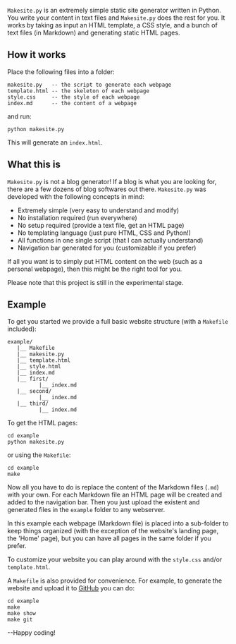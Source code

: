 `Makesite.py` is an extremely simple static site generator written in Python.
You write your content in text files and `Makesite.py` does the rest for you.
It works by taking as input an HTML template, a CSS style, and a bunch of
text files (in Markdown) and generating static HTML pages.

## How it works

Place the following files into a folder:

    makesite.py   -- the script to generate each webpage
    template.html -- the skeleton of each webpage
    style.css     -- the style of each webpage
    index.md      -- the content of a webpage

and run:

    python makesite.py

This will generate an `index.html`.

## What this is

`Makesite.py` is not a blog generator! If a blog is what you are looking for, there are
a few dozens of blog softwares out there. `Makesite.py` was developed
with the following concepts in mind:

* Extremely simple (very easy to understand and modify)
* No installation required (run everywhere)
* No setup required (provide a text file, get an HTML page)
* No templating language (just pure HTML, CSS and Python!)
* All functions in one single script (that I can actually understand)
* Navigation bar generated for you (customizable if you prefer)

If all you want is to simply put HTML content on the web (such as a personal
webpage), then this might be the right tool for you.

Please note that this project is still in the experimental stage.

## Example

To get you started we provide a full basic website structure (with a `Makefile`
included):

    example/
       |__ Makefile
       |__ makesite.py 
       |__ template.html 
       |__ style.html 
       |__ index.md 
       |__ first/ 
              |__ index.md 
       |__ second/ 
              |__ index.md 
       |__ third/ 
              |__ index.md 

To get the HTML pages: 

    cd example
    python makesite.py

or using the `Makefile`:

    cd example
    make

Now all you have to do is replace the content of the Markdown files (`.md`)
with your own. For each Markdown file an HTML page will be created and added
to the navigation bar. Then you just upload the existent and generated files
in the `example` folder to any webserver.

In this example each webpage (Markdown file) is placed into a sub-folder to
keep things organized (with the exception of the website's landing page, the
'Home' page), but you can have all pages in the same folder if you prefer.

To customize your website you can play around with the `style.css` and/or
`template.html`.

A `Makefile` is also provided for convenience. For example, to generate the
website and upload it to [GitHub](https://pages.github.com/) you can do:

    cd example
    make
    make show
    make git

--Happy coding!
